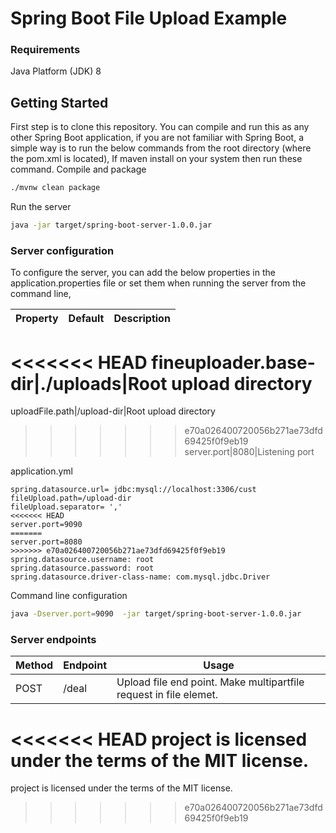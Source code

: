 # Spring Boot File Upload Example #



### Requirements

Java Platform (JDK) 8 
## Getting Started

First step is to clone this repository. You can compile and run this as any other Spring Boot application, if you are
not familiar with Spring Boot, a simple way is to run the below commands from the root directory (where the pom.xml is located),
If maven install on your system then run these command.
Compile and package
```bash
./mvnw clean package
```
Run the server
```bash
java -jar target/spring-boot-server-1.0.0.jar
```
 
### Server configuration

To configure the server, you can add the below properties in the application.properties file or set them 
when running the server from the command line,

Property | Default | Description
---------|---------|-------------
<<<<<<< HEAD
fineuploader.base-dir|./uploads|Root upload directory
=======
uploadFile.path|/upload-dir|Root upload directory
>>>>>>> e70a026400720056b271ae73dfd69425f0f9eb19
server.port|8080|Listening port


application.yml
```properties
spring.datasource.url= jdbc:mysql://localhost:3306/cust
fileUpload.path=/upload-dir
fileUpload.separator= ','
<<<<<<< HEAD
server.port=9090
=======
server.port=8080
>>>>>>> e70a026400720056b271ae73dfd69425f0f9eb19
spring.datasource.username: root
spring.datasource.password: root
spring.datasource.driver-class-name: com.mysql.jdbc.Driver
```

Command line configuration
```bash
java -Dserver.port=9090  -jar target/spring-boot-server-1.0.0.jar
```

### Server endpoints
Method | Endpoint | Usage
-------|----------|-------
POST|/deal|Upload file end point.  Make multipartfile request in file elemet.


<<<<<<< HEAD
project is licensed under the terms of the MIT license.
=======
project is licensed under the terms of the MIT license.
>>>>>>> e70a026400720056b271ae73dfd69425f0f9eb19
